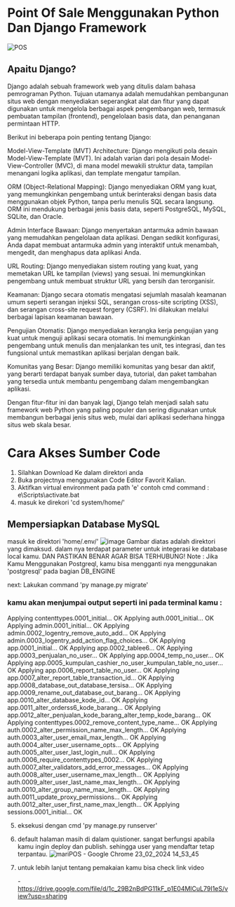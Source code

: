 # Point Of Sale Menggunakan Python Dan Django Framework

![POS](https://github.com/dewo1357/DJANGO_POS/assets/130409621/46886e4f-1109-442a-87a4-1a18ad5cc1c3)


## Apaitu Django?
Django adalah sebuah framework web yang ditulis dalam bahasa pemrograman Python. Tujuan utamanya adalah memudahkan pembangunan situs web dengan menyediakan seperangkat alat dan fitur yang dapat digunakan untuk mengelola berbagai aspek pengembangan web, termasuk pembuatan tampilan (frontend), pengelolaan basis data, dan penanganan permintaan HTTP.

Berikut ini beberapa poin penting tentang Django:

Model-View-Template (MVT) Architecture: Django mengikuti pola desain Model-View-Template (MVT). Ini adalah varian dari pola desain Model-View-Controller (MVC), di mana model mewakili struktur data, tampilan menangani logika aplikasi, dan template mengatur tampilan.

ORM (Object-Relational Mapping): Django menyediakan ORM yang kuat, yang memungkinkan pengembang untuk berinteraksi dengan basis data menggunakan objek Python, tanpa perlu menulis SQL secara langsung. ORM ini mendukung berbagai jenis basis data, seperti PostgreSQL, MySQL, SQLite, dan Oracle.

Admin Interface Bawaan: Django menyertakan antarmuka admin bawaan yang memudahkan pengelolaan data aplikasi. Dengan sedikit konfigurasi, Anda dapat membuat antarmuka admin yang interaktif untuk menambah, mengedit, dan menghapus data aplikasi Anda.

URL Routing: Django menyediakan sistem routing yang kuat, yang memetakan URL ke tampilan (views) yang sesuai. Ini memungkinkan pengembang untuk membuat struktur URL yang bersih dan terorganisir.

Keamanan: Django secara otomatis mengatasi sejumlah masalah keamanan umum seperti serangan injeksi SQL, serangan cross-site scripting (XSS), dan serangan cross-site request forgery (CSRF). Ini dilakukan melalui berbagai lapisan keamanan bawaan.

Pengujian Otomatis: Django menyediakan kerangka kerja pengujian yang kuat untuk menguji aplikasi secara otomatis. Ini memungkinkan pengembang untuk menulis dan menjalankan tes unit, tes integrasi, dan tes fungsional untuk memastikan aplikasi berjalan dengan baik.

Komunitas yang Besar: Django memiliki komunitas yang besar dan aktif, yang berarti terdapat banyak sumber daya, tutorial, dan paket tambahan yang tersedia untuk membantu pengembang dalam mengembangkan aplikasi.

Dengan fitur-fitur ini dan banyak lagi, Django telah menjadi salah satu framework web Python yang paling populer dan sering digunakan untuk membangun berbagai jenis situs web, mulai dari aplikasi sederhana hingga situs web skala besar.

# Cara Akses Sumber Code

1. Silahkan Download Ke dalam direktori anda
2. Buka projectnya menggunakan Code Editor Favorit Kalian.
3. Aktifkan virtual environment pada path 'e'
   contoh cmd command : e\Scripts\activate.bat
4. masuk ke direkori 'cd system/home/'


## Mempersiapkan Database MySQL
masuk ke direktori 'home/.env/'
![image](https://github.com/dewo1357/DJANGO_POS/assets/130409621/84372b35-561f-41e3-985a-d8e1c5f2be3e)
Gambar diatas adalah direktori yang dimaksud. dalam nya terdapat parameter untuk integerasi ke database local kamu. 
DAN PASTIKAN BENAR AGAR BISA TERHUBUNG!
Note : Jika Kamu Menggunakan Postgreql, kamu bisa mengganti nya menggunakan 'postgresql' pada bagian DB_ENGINE

next:
Lakukan command 'py manage.py migrate'

### kamu akan menjumpai output seperti ini pada terminal kamu : 
   Applying contenttypes.0001_initial... OK
   Applying auth.0001_initial... OK
   Applying admin.0001_initial... OK
   Applying admin.0002_logentry_remove_auto_add... OK
   Applying admin.0003_logentry_add_action_flag_choices... OK
  Applying app.0001_initial... OK
  Applying app.0002_tablee6... OK
  Applying app.0003_penjualan_no_user... OK
  Applying app.0004_temp_no_user... OK
  Applying app.0005_kumpulan_cashier_no_user_kumpulan_table_no_user... OK
  Applying app.0006_report_table_no_user... OK
  Applying app.0007_alter_report_table_transaction_id... OK
  Applying app.0008_database_out_database_tersisa... OK
  Applying app.0009_rename_out_database_out_barang... OK
  Applying app.0010_alter_database_kode_id... OK
  Applying app.0011_alter_orderss6_kode_barang... OK
  Applying app.0012_alter_penjualan_kode_barang_alter_temp_kode_barang... OK
  Applying contenttypes.0002_remove_content_type_name... OK
  Applying auth.0002_alter_permission_name_max_length... OK
  Applying auth.0003_alter_user_email_max_length... OK
  Applying auth.0004_alter_user_username_opts... OK
  Applying auth.0005_alter_user_last_login_null... OK
  Applying auth.0006_require_contenttypes_0002... OK
  Applying auth.0007_alter_validators_add_error_messages... OK
  Applying auth.0008_alter_user_username_max_length... OK
  Applying auth.0009_alter_user_last_name_max_length... OK
  Applying auth.0010_alter_group_name_max_length... OK
  Applying auth.0011_update_proxy_permissions... OK
  Applying auth.0012_alter_user_first_name_max_length... OK
  Applying sessions.0001_initial... OK

5. eksekusi dengan cmd 'py manage.py runserver'
6. default halaman masih di dalam quistioner. sangat berfungsi apabila kamu ingin deploy dan publish. sehingga user yang mendaftar tetap terpantau.
![mariPOS - Google Chrome 23_02_2024 14_53_45](https://github.com/dewo1357/DJANGO_POS/assets/130409621/9d8c812c-a63d-43c5-95f6-5c550bcde1f5)
7. untuk lebih lanjut tentang pemakaian kamu bisa check link video
   
      -https://drive.google.com/file/d/1c_29B2nBdPG11kF_p1E04MlCuL79I1eS/view?usp=sharing

